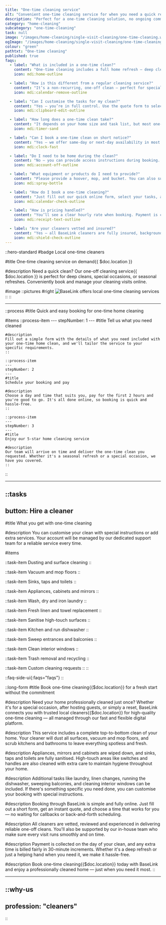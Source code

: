 ```yaml
---
title: "One-time cleaning service"
alt: "Convenient one-time cleaning service for when you need a quick refresh"
description: "Perfect for a one-time cleaning solution, no ongoing commitment"
category: "home-cleaning"
subcategory: "one-time-cleaning"
task: null
image: "/images/home-cleaning/single-visit-cleaning/one-time-cleaning.webp"
ogImage: "/images/home-cleaning/single-visit-cleaning/one-time-cleaning.webp"
colour: "green"
pathtxt: "One-time cleaning"
published: true
faqs:
  - label: "What is included in a one-time clean?"
    content: "One-time cleaning includes a full home refresh — deep cleaning, after builders cleaning, end of tenancy cleaning and carpet or upholstery deep cleaning. You can also add extras like laundry, linen changes, balcony sweeping, or custom tasks when booking."
    icon: mdi:home-outline

  - label: "How is this different from a regular cleaning service?"
    content: "It’s a non-recurring, one-off clean — perfect for special occasions, post-guests, or a general refresh. There’s no commitment, no schedule, and no follow-up bookings unless you want one later."
    icon: mdi:calendar-remove-outline

  - label: "Can I customise the tasks for my clean?"
    content: "Yes — you’re in full control. Use the quote form to select specific tasks or leave custom instructions. We’ll tailor the visit to match your home’s needs and your preferences."
    icon: mdi:clipboard-edit-outline

  - label: "How long does a one-time clean take?"
    content: "It depends on your home size and task list, but most one-time cleans take between 2 to 4 hours. You’ll receive a time recommendation when booking, and any extra time is billed in 30-minute increments if needed."
    icon: mdi:timer-sand

  - label: "Can I book a one-time clean on short notice?"
    content: "Yes — we offer same-day or next-day availability in most areas. Just fill out the booking form and we’ll match you with a trusted local cleaner as soon as possible."
    icon: mdi:clock-fast

  - label: "Do I need to be home during the clean?"
    content: "No — you can provide access instructions during booking. We offer flexible options like key drops, lockbox codes or key handover, so you don’t need to be there if you’d rather not."
    icon: mdi:account-off-outline

  - label: "What equipment or products do I need to provide?"
    content: "Please provide a hoover, mop, and bucket. You can also supply your own cleaning products, or we can bring eco-friendly supplies for a small additional fee. Just let us know what you prefer when booking."
    icon: mdi:spray-bottle

  - label: "How do I book a one-time cleaning?"
    content: "Just fill out our quick online form, select your tasks, and get an instant quote. Pick a time that suits you — and we’ll take care of the rest, all managed through your BaseLink account."
    icon: mdi:calendar-check-outline

  - label: "How is pricing handled?"
    content: "You’ll see a clear hourly rate when booking. Payment is collected on the day of service, and if extra time is needed, we’ll bill in fair 30-minute increments. Everything is transparent and itemised."
    icon: mdi:receipt-text-outline

  - label: "Are your cleaners vetted and insured?"
    content: "Yes — all BaseLink cleaners are fully insured, background-checked, and reviewed after every job. We only work with professionals who meet our standards for safety and quality."
    icon: mdi:shield-check-outline
---
```


::hero-standard
#badge
Local one-time cleaners

#title
One-time cleaning service on demand{{ $doc.location }}

#description
Need a quick clean? Our one-off cleaning service{{ $doc.location }} is perfect for deep cleans, special occasions, or seasonal refreshes. Conveniently book and manage your cleaning visits online.

#image
    ::pictures
    #right
    ![BaseLink offers local one-time cleaning services](/images/home-cleaning/single-visit-cleaning/one-time-cleaning.webp)
    ::
::

---

::process
#title
Quick and easy booking for one-time home cleaning

#items
    ::process-item
    ---
    stepNumber: 1
    ---
    #title
    Tell us what you need cleaned

    #description
    Fill out a simple form with the details of what you need included with your one-time home clean, and we'll tailor the service to your specific requirements.
    ::
    
    ::process-item
    ---
    stepNumber: 2
    ---
    #title
    Schedule your booking and pay

    #description
    Choose a day and time that suits you, pay for the first 2 hours and you're good to go. It's all done online, so booking is quick and hassle-free.
    ::

    ::process-item
    ---
    stepNumber: 3
    ---
    #title
    Enjoy our 5-star home cleaning service

    #description
    Our team will arrive on time and deliver the one-time clean you requested. Whether it's a seasonal refresh or a special occasion, we have you covered.
    ::
::

---

::tasks
---
button: Hire a cleaner
---

#title
What you get with one-time cleaning

#description
You can customise your clean with special instructions or add extra services. Your account will be managed by our dedicated support team for a reliable service every time.

#items
    
  ::task-item
  Dusting and surface cleaning
  ::
  
  ::task-item
  Vacuum and mop floors
  ::
  
  ::task-item
  Sinks, taps and toilets
  ::
  
  ::task-item
  Appliances, cabinets and mirrors
  ::
  
  ::task-item
  Wash, dry and iron laundry
  ::
  
  ::task-item
  Fresh linen and towel replacement
  ::

  ::task-item
  Sanitise high-touch surfaces
  ::

  ::task-item
  Kitchen and run dishwasher
  ::

  ::task-item
  Sweep entrances and balconies
  ::

  ::task-item
  Clean interior windows
  ::

  ::task-item
  Trash removal and recycling
  ::

  ::task-item
  Custom cleaning requests
  ::
::


::faq-side-ui{:faqs="faqs"}
::


::long-form
#title
Book one-time cleaning{{$doc.location}} for a fresh start without the commitment

#description
Need your home professionally cleaned just once? Whether it's for a special occasion, after hosting guests, or simply a reset, BaseLink connects you with trusted local cleaners{{$doc.location}} for high-quality one-time cleaning — all managed through our fast and flexible digital platform.

#description
This service includes a complete top-to-bottom clean of your home. Your cleaner will dust all surfaces, vacuum and mop floors, and scrub kitchens and bathrooms to leave everything spotless and fresh.

#description
Appliances, mirrors and cabinets are wiped down, and sinks, taps and toilets are fully sanitised. High-touch areas like switches and handles are also cleaned with extra care to maintain hygiene throughout your home.

#description
Additional tasks like laundry, linen changes, running the dishwasher, sweeping balconies, and cleaning interior windows can be included. If there's something specific you need done, you can customise your booking with special instructions.

#description
Booking through BaseLink is simple and fully online. Just fill out a short form, get an instant quote, and choose a time that works for you — no waiting for callbacks or back-and-forth scheduling.

#description
All cleaners are vetted, reviewed and experienced in delivering reliable one-off cleans. You'll also be supported by our in-house team who make sure every visit runs smoothly and on time.

#description
Payment is collected on the day of your clean, and any extra time is billed fairly in 30-minute increments. Whether it's a deep refresh or just a helping hand when you need it, we make it hassle-free.

#description
Book one-time cleaning{{$doc.location}} today with BaseLink and enjoy a professionally cleaned home — just when you need it most.
::

---

::why-us
---
profession: "cleaners"
---
::